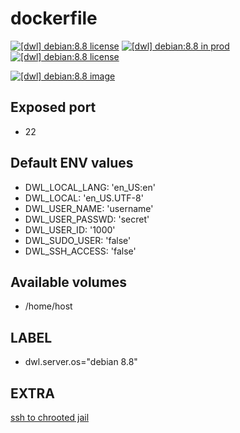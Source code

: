 # dockerfile

[![[dwl] debian:8.8 license][badge-travis]](https://travis-ci.org/davask/d-debian)
[![[dwl] debian:8.8 in prod][badge-shields]](https://hub.docker.com/r/davask/d-debian/)
[![[dwl] debian:8.8 license][badge-license]](https://app.fossa.io/projects/git%2Bhttps%3A%2F%2Fgithub.com%2Fdavask%2Fd-debian?ref=badge_shield)

[![[dwl] debian:8.8 image][badge-docker]](https://hub.docker.com/r/davask/d-debian/)

[badge-docker]: https://dockeri.co/image/davask/d-debian "[dwl] debian:8.8 image"
[badge-shields]: https://img.shields.io/badge/davask%2Fd--debian-env_prod-brightgreen.svg?style=flat "[dwl] debian:8.8 in prod"
[badge-license]: https://img.shields.io/badge/davask%2Fd--debian-license_MIT-brightgreen.svg?style=flat "[dwl] debian:8.8 license"
[badge-travis]: https://travis-ci.org/davask/d-debian.svg?branch=8.8 "[dwl] debian:8.8 license"

## Exposed port

- 22
## Default ENV values

- DWL_LOCAL_LANG: 'en_US:en'
- DWL_LOCAL: 'en_US.UTF-8'
- DWL_USER_NAME: 'username'
- DWL_USER_PASSWD: 'secret'
- DWL_USER_ID: '1000'
- DWL_SUDO_USER: 'false'
- DWL_SSH_ACCESS: 'false'
## Available volumes

- /home/host
## LABEL

- dwl.server.os="debian 8.8"

## EXTRA

[ssh to chrooted jail](https://www.cyberciti.biz/faq/debian-ubuntu-restricting-ssh-user-session-to-a-directory-chrooted-jail/)
